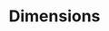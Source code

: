 ---
layout: default
bigquery: https://console.cloud.google.com/bigquery?p=covid-19-dimensions-ai&page=table&d=data&t=publications
contributors: Digital Science, https://www.digital-science.com/
cost: Free for personal, non-commercial use.
description: Dimensions contains more than 100 million publications, ranging from
  articles published in scholarly journals, books and book chapters, to preprints
  and conference proceedings. All publications are contextualized with linked data
  sets, funding, publications, patents, clinical trials, and policy documents. You
  can also view associated categories, funders, institutions, and researcher profiles.
documentation: https://docs.dimensions.ai/bigquery/index.html
last_edit: Mon, 04 Apr 2022 19:04:00 GMT
location: https://www.dimensions.ai/products/free/
maintained_by: Digital Science, https://www.digital-science.com/
schema_fields: '[''category_hrcs_hc'', ''funder_orgs'', ''source_id'', ''parent_id'',
  ''research_org_state_codes'', ''journal'', ''original_assignee_countries'', ''funding_amount'',
  ''assignee_countries'', ''date_print'', ''resulting_publication_ids'', ''jurisdiction'',
  ''funding_chf'', ''publication_ids'', ''repository_url'', ''funding_cny'', ''associated_publication_id'',
  ''funder_org_acronyms'', ''doi'', ''abstract'', ''arxiv_id'', ''embargo_date'',
  ''established'', ''category_rcdc'', ''aliases'', ''ipcr'', ''reference_ids'', ''current_assignee_countries'',
  ''address'', ''kind'', ''funding_details'', ''journal_lists'', ''supporting_grant_ids'',
  ''category_bra'', ''open_access_categories_v2'', ''altmetrics'', ''funder_org'',
  ''pmid'', ''conference'', ''category_for'', ''conditions'', ''date_inserted'', ''id'',
  ''relationships'', ''links'', ''name'', ''granted_date'', ''categories'', ''title'',
  ''funder_org_countries'', ''grant_number'', ''types'', ''wikipedia_url'', ''original_abstract'',
  ''legal_status'', ''date_imported_gbq'', ''funding_eur'', ''start_date'', ''concepts'',
  ''foa_number'', ''inventor_names'', ''citations'', ''labels'', ''investigators'',
  ''gender'', ''end_year'', ''pages'', ''filing_date'', ''citation_string'', ''original_assignee_orgs'',
  ''description'', ''application_number'', ''date_online'', ''research_org_state_names'',
  ''funder_org_state_codes'', ''associated_publication_pmid'', ''research_org_countries'',
  ''acronyms'', ''funder_org_cities'', ''isbn'', ''priority_date'', ''interventions'',
  ''original_title'', ''associated_publication_doi'', ''research_org_city_names'',
  ''phase'', ''associated_publication_arxiv_id'', ''open_access_categories'', ''status'',
  ''research_org_country_names'', ''proceedings_title'', ''publisher'', ''mesh_terms'',
  ''repository_id'', ''family_members_ids'', ''cited_by_ids'', ''funding_cad'', ''created_date'',
  ''category_hra'', ''legal_events'', ''priority_year'', ''funding_usd'', ''funding_nzd'',
  ''end_date'', ''funding_aud'', ''publication_date'', ''metrics'', ''research_org_cities'',
  ''original_assignee'', ''license'', ''category_icrp_cso'', ''family_count'', ''authors'',
  ''family_id'', ''category_hrcs_rac'', ''category_sdg'', ''funding_currency'', ''external_ids'',
  ''repository_name'', ''assignee_orgs'', ''subtitles'', ''filing_year'', ''funder_countries'',
  ''cpc'', ''clinical_trial_ids'', ''volume'', ''associated_grant_ids'', ''book_series_title'',
  ''brief_title'', ''publication_year'', ''filing_status'', ''pmcid'', ''acknowledgements'',
  ''research_orgs'', ''active_years'', ''type'', ''language'', ''eisbn'', ''mesh_headings'',
  ''issue'', ''category_icrp_ct'', ''editors'', ''funding_gbp'', ''current_assignee_orgs'',
  ''date_normal'', ''granted_year'', ''organisation_details'', ''researcher_ids'',
  ''year'', ''expiration_year'', ''resulting_publication_doi'', ''citations_count'',
  ''registry'', ''date'', ''date_modified'', ''expiration_date'', ''start_year'',
  ''email_address'', ''acronym'', ''current_assignee'', ''book_title'', ''patent_ids'',
  ''category_uoa'', ''linkout'', ''funding_jpy'']'
shortname: dimensions
tags:
- scholarly literature
- patents
- funding
- clinical trials
- academic profiles
terms_of_use: 'Use of both the Dimensions COVID-19 dataset and full Dimensions dataset
  are subject to the Dimensions Terms of use: https://www.dimensions.ai/policies-terms-legal '
title: Dimensions
uuid: dcff88bd-fe6b-4fdb-8159-809bf9d7bc1c
---